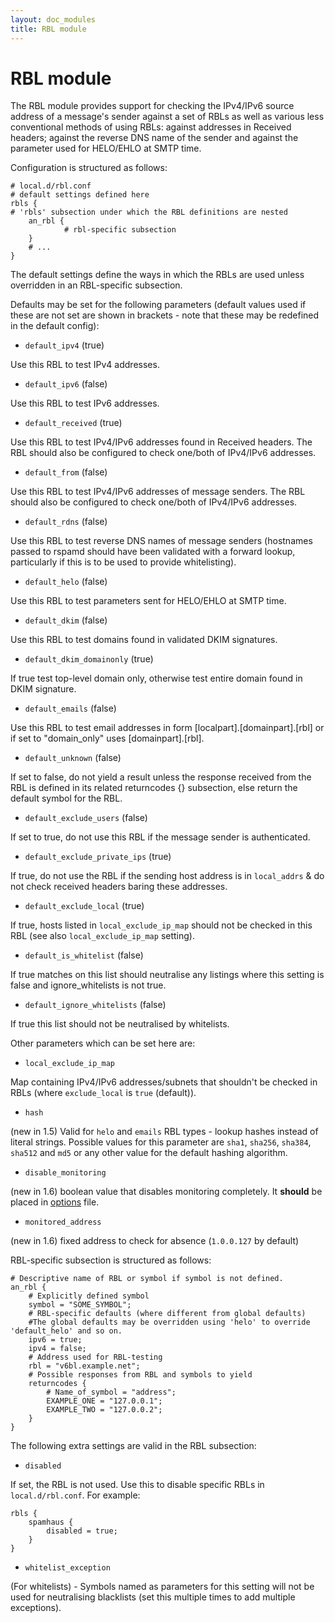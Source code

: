 ```yaml
---
layout: doc_modules
title: RBL module
---
```

# RBL module

The RBL module provides support for checking the IPv4/IPv6 source address of a message's sender against a set of RBLs as well as various less conventional methods of using RBLs: against addresses in Received headers; against the reverse DNS name of the sender and against the parameter used for HELO/EHLO at SMTP time.

Configuration is structured as follows:

~~~ucl
# local.d/rbl.conf
# default settings defined here
rbls {
# 'rbls' subsection under which the RBL definitions are nested
	an_rbl {
			# rbl-specific subsection 
	}
	# ...
}
~~~

The default settings define the ways in which the RBLs are used unless overridden in an RBL-specific subsection.

Defaults may be set for the following parameters (default values used if these are not set are shown in brackets - note that these may be redefined in the default config):

- `default_ipv4` (true)

Use this RBL to test IPv4 addresses.

- `default_ipv6` (false)

Use this RBL to test IPv6 addresses.

- `default_received` (true)

Use this RBL to test IPv4/IPv6 addresses found in Received headers. The RBL should also be configured to check one/both of IPv4/IPv6 addresses.

- `default_from` (false)

Use this RBL to test IPv4/IPv6 addresses of message senders. The RBL should also be configured to check one/both of IPv4/IPv6 addresses.

- `default_rdns` (false)

Use this RBL to test reverse DNS names of message senders (hostnames passed to rspamd should have been validated with a forward lookup, particularly if this is to be used to provide whitelisting).

- `default_helo` (false)

Use this RBL to test parameters sent for HELO/EHLO at SMTP time.

- `default_dkim` (false)

Use this RBL to test domains found in validated DKIM signatures.

- `default_dkim_domainonly` (true)

If true test top-level domain only, otherwise test entire domain found in DKIM signature.

- `default_emails` (false)

Use this RBL to test email addresses in form [localpart].[domainpart].[rbl] or if set to "domain_only" uses [domainpart].[rbl].

- `default_unknown` (false)

If set to false, do not yield a result unless the response received from the RBL is defined in its related returncodes {} subsection, else return the default symbol for the RBL.

- `default_exclude_users` (false)

If set to true, do not use this RBL if the message sender is authenticated.

- `default_exclude_private_ips` (true)

If true, do not use the RBL if the sending host address is in `local_addrs` & do not check received headers baring these addresses.

- `default_exclude_local` (true)

If true, hosts listed in `local_exclude_ip_map` should not be checked in this RBL (see also `local_exclude_ip_map` setting).

- `default_is_whitelist` (false)

If true matches on this list should neutralise any listings where this setting is false and ignore_whitelists is not true.

- `default_ignore_whitelists` (false)

If true this list should not be neutralised by whitelists.

Other parameters which can be set here are:

- `local_exclude_ip_map`

Map containing IPv4/IPv6 addresses/subnets that shouldn't be checked in RBLs (where `exclude_local` is `true` (default)).

- `hash`

(new in 1.5) Valid for `helo` and `emails` RBL types - lookup hashes instead of literal strings. Possible values for this parameter are `sha1`, `sha256`, `sha384`, `sha512` and `md5` or any other value for the default hashing algorithm.

- `disable_monitoring`

(new in 1.6) boolean value that disables monitoring completely. It **should** be placed in [options](../configuration/options.html) file. 

- `monitored_address`

(new in 1.6) fixed address to check for absence (`1.0.0.127` by default)

RBL-specific subsection is structured as follows:

~~~ucl
# Descriptive name of RBL or symbol if symbol is not defined.
an_rbl {
	# Explicitly defined symbol
	symbol = "SOME_SYMBOL";
	# RBL-specific defaults (where different from global defaults)
	#The global defaults may be overridden using 'helo' to override 'default_helo' and so on.
	ipv6 = true;
	ipv4 = false;
	# Address used for RBL-testing
	rbl = "v6bl.example.net";
	# Possible responses from RBL and symbols to yield
	returncodes {
		# Name_of_symbol = "address";
		EXAMPLE_ONE = "127.0.0.1";
		EXAMPLE_TWO = "127.0.0.2";
	}
}
~~~

The following extra settings are valid in the RBL subsection:

- `disabled`

If set, the RBL is not used. Use this to disable specific RBLs in `local.d/rbl.conf`. For example:

~~~ucl
rbls {
	spamhaus {
		disabled = true;
	}
}
~~~

- `whitelist_exception`

(For whitelists) - Symbols named as parameters for this setting will not be used for neutralising blacklists (set this multiple times to add multiple exceptions).
